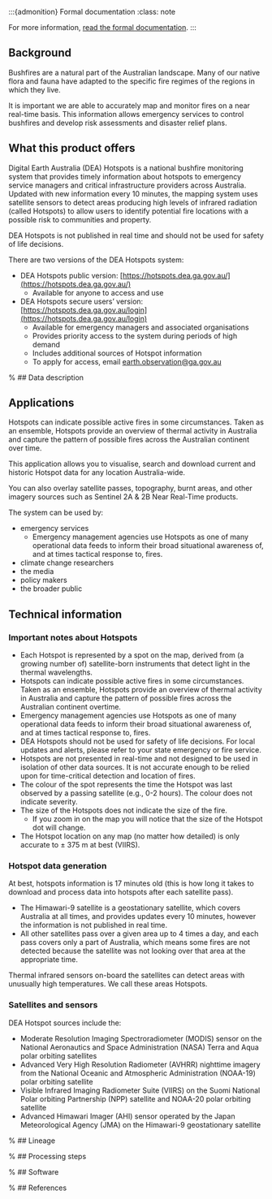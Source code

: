 :::{admonition} Formal documentation
:class: note

For more information, [read the formal documentation](https://hotspots.dea.ga.gov.au/files/documents).
:::

## Background

Bushfires are a natural part of the Australian landscape. Many of our native flora and fauna have adapted to the specific fire regimes of the regions in which they live.

It is important we are able to accurately map and monitor fires on a near real-time basis. This information allows emergency services to control bushfires and develop risk assessments and disaster relief plans.

## What this product offers

Digital Earth Australia (DEA) Hotspots is a national bushfire monitoring system that provides timely information about hotspots to emergency service managers and critical infrastructure providers across Australia. Updated with new information every 10 minutes, the mapping system uses satellite sensors to detect areas producing high levels of infrared radiation (called Hotspots) to allow users to identify potential fire locations with a possible risk to communities and property.

DEA Hotspots is not published in real time and should not be used for safety of life decisions.

There are two versions of the DEA Hotspots system:
* DEA Hotspots public version: [https://hotspots.dea.ga.gov.au/](https://hotspots.dea.ga.gov.au/)
  * Available for anyone to access and use
* DEA Hotspots secure users’ version: [https://hotspots.dea.ga.gov.au/login](https://hotspots.dea.ga.gov.au/login)
  * Available for emergency managers and associated organisations
  * Provides priority access to the system during periods of high demand
  * Includes additional sources of Hotspot information
  * To apply for access, email earth.observation@ga.gov.au

% ## Data description

## Applications

Hotspots can indicate possible active fires in some circumstances. Taken as an ensemble, Hotspots provide an overview of thermal activity in Australia and capture the pattern of possible fires across the Australian continent over time.

This application allows you to visualise, search and download current and historic Hotspot data for any location Australia-wide.

You can also overlay satellite passes, topography, burnt areas, and other imagery sources such as Sentinel 2A & 2B Near Real-Time products.

The system can be used by:
* emergency services
  * Emergency management agencies use Hotspots as one of many operational data feeds to inform their broad situational awareness of, and at times tactical response to, fires.
* climate change researchers
* the media
* policy makers
* the broader public

## Technical information

### Important notes about Hotspots
* Each Hotspot is represented by a spot on the map, derived from (a growing number of) satellite-born instruments that detect light in the thermal wavelengths. 
* Hotspots can indicate possible active fires in some circumstances. Taken as an ensemble, Hotspots provide an overview of thermal activity in Australia and capture the pattern of possible fires across the Australian continent overtime.
* Emergency management agencies use Hotspots as one of many operational data feeds to inform their broad situational awareness of, and at times tactical response to, fires.
* DEA Hotspots should not be used for safety of life decisions. For local updates and alerts, please refer to your state emergency or fire service.
* Hotspots are not presented in real-time and not designed to be used in isolation of other data sources. It is not accurate enough to be relied upon for time-critical detection and location of fires.
* The colour of the spot represents the time the Hotspot was last observed by a passing satellite (e.g., 0-2 hours). The colour does not indicate severity.
* The size of the Hotspots does not indicate the size of the fire. 
  * If you zoom in on the map you will notice that the size of the Hotspot dot will change. 
* The Hotspot location on any map (no matter how detailed) is only accurate to ± 375 m at best (VIIRS).

### Hotspot data generation

At best, hotspots information is 17 minutes old (this is how long it takes to download and process data into hotspots after each satellite pass).
* The Himawari-9 satellite is a geostationary satellite, which covers Australia at all times, and provides updates every 10 minutes, however the information is not published in real time.
* All other satellites pass over a given area up to 4 times a day, and each pass covers only a part of Australia, which means some fires are not detected because the satellite was not looking over that area at the appropriate time.  

Thermal infrared sensors on-board the satellites can detect areas with unusually high temperatures. We call these areas Hotspots.

### Satellites and sensors

DEA Hotspot sources include the:
* Moderate Resolution Imaging Spectroradiometer (MODIS) sensor on the National Aeronautics and Space Administration (NASA) Terra and Aqua polar orbiting satellites
* Advanced Very High Resolution Radiometer (AVHRR) nighttime imagery from the National Oceanic and Atmospheric Administration (NOAA-19) polar orbiting satellite
* Visible Infrared Imaging Radiometer Suite (VIIRS) on the Suomi National Polar orbiting Partnership (NPP) satellite and NOAA-20 polar orbiting satellite
* Advanced Himawari Imager (AHI) sensor operated by the Japan Meteorological Agency (JMA) on the Himawari-9 geostationary satellite

% ## Lineage

% ## Processing steps

% ## Software

% ## References

